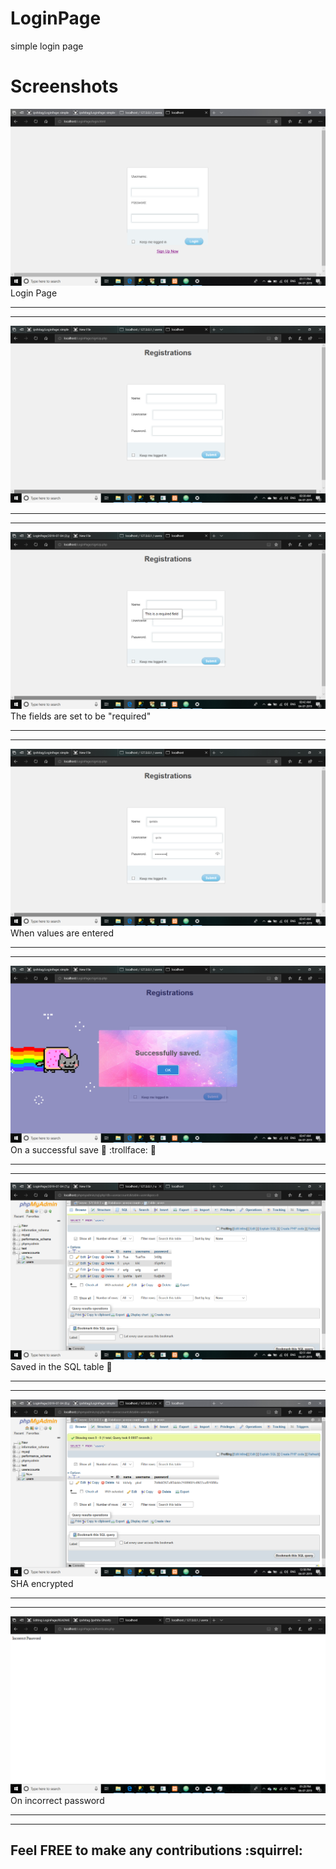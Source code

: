 # LoginPage
 simple login page
 
 # Screenshots
![Image1](https://github.com/ipshitag/LoginPage/blob/master/2019-07-04%20(10).png)
Login Page

<hr>
<hr>

![Image2](https://github.com/ipshitag/LoginPage/blob/master/2019-07-04%20(3).png)

<hr>
<hr>

![Image3](https://github.com/ipshitag/LoginPage/blob/master/2019-07-04%20(5).png)
The fields are set to be "required"

<hr>
<hr>

![Image4](https://github.com/ipshitag/LoginPage/blob/master/2019-07-04%20(6).png)
When values are entered

<hr>
<hr>

![Image5](https://github.com/ipshitag/LoginPage/blob/master/2019-07-04%20(7).png)
On a successful save
:tada:  :trollface:  :hatching_chick:

<hr>
<hr>


![Image6](https://github.com/ipshitag/LoginPage/blob/master/2019-07-04%20(8).png)
Saved in the SQL table
:tada:

<hr>
<hr>

![Image7](https://github.com/ipshitag/LoginPage/blob/master/2019-07-04%20(9).png)
SHA encrypted

<hr>
<hr>

![Image8](https://github.com/ipshitag/LoginPage/blob/master/2019-07-06.png)
On incorrect password

<hr>
<hr>



## Feel FREE to make any contributions :squirrel:
